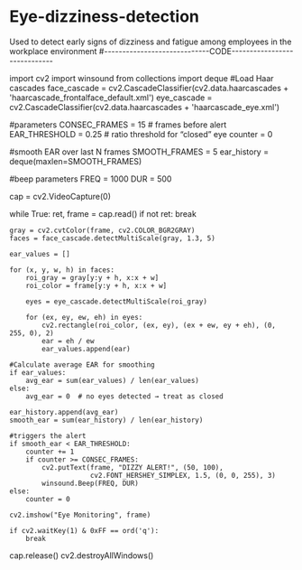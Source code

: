 # Eye-dizziness-detection
Used to detect early signs of dizziness and fatigue among employees in the workplace environment
#-----------------------------CODE-----------------------------

import cv2
import winsound
from collections import deque
#Load Haar cascades
face_cascade = cv2.CascadeClassifier(cv2.data.haarcascades + 'haarcascade_frontalface_default.xml')
eye_cascade = cv2.CascadeClassifier(cv2.data.haarcascades + 'haarcascade_eye.xml')

#parameters
CONSEC_FRAMES = 15  # frames before alert
EAR_THRESHOLD = 0.25  # ratio threshold for “closed” eye
counter = 0

#smooth EAR over last N frames
SMOOTH_FRAMES = 5
ear_history = deque(maxlen=SMOOTH_FRAMES)

#beep parameters
FREQ = 1000
DUR = 500

cap = cv2.VideoCapture(0)

while True:
    ret, frame = cap.read()
    if not ret:
        break

    gray = cv2.cvtColor(frame, cv2.COLOR_BGR2GRAY)
    faces = face_cascade.detectMultiScale(gray, 1.3, 5)

    ear_values = []

    for (x, y, w, h) in faces:
        roi_gray = gray[y:y + h, x:x + w]
        roi_color = frame[y:y + h, x:x + w]

        eyes = eye_cascade.detectMultiScale(roi_gray)

        for (ex, ey, ew, eh) in eyes:
            cv2.rectangle(roi_color, (ex, ey), (ex + ew, ey + eh), (0, 255, 0), 2)
            ear = eh / ew
            ear_values.append(ear)

    #Calculate average EAR for smoothing
    if ear_values:
        avg_ear = sum(ear_values) / len(ear_values)
    else:
        avg_ear = 0  # no eyes detected → treat as closed

    ear_history.append(avg_ear)
    smooth_ear = sum(ear_history) / len(ear_history)

    #triggers the alert
    if smooth_ear < EAR_THRESHOLD:
        counter += 1
        if counter >= CONSEC_FRAMES:
            cv2.putText(frame, "DIZZY ALERT!", (50, 100),
                        cv2.FONT_HERSHEY_SIMPLEX, 1.5, (0, 0, 255), 3)
            winsound.Beep(FREQ, DUR)
    else:
        counter = 0

    cv2.imshow("Eye Monitoring", frame)

    if cv2.waitKey(1) & 0xFF == ord('q'):
        break

cap.release()
cv2.destroyAllWindows()
